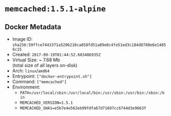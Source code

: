 # `memcached:1.5.1-alpine`

## Docker Metadata

- Image ID: `sha256:59ffce7443371a5296210ca858fd51a89e0c4fe51ed3c184d0780e6e14856c15`
- Created: `2017-09-19T01:44:52.603486935Z`
- Virtual Size: ~ 7.68 Mb  
  (total size of all layers on-disk)
- Arch: `linux`/`amd64`
- Entrypoint: `["docker-entrypoint.sh"]`
- Command: `["memcached"]`
- Environment:
  - `PATH=/usr/local/sbin:/usr/local/bin:/usr/sbin:/usr/bin:/sbin:/bin`
  - `MEMCACHED_VERSION=1.5.1`
  - `MEMCACHED_SHA1=e5b7e4e562eb99fdfa67d71697cc6744d3e9663f`
